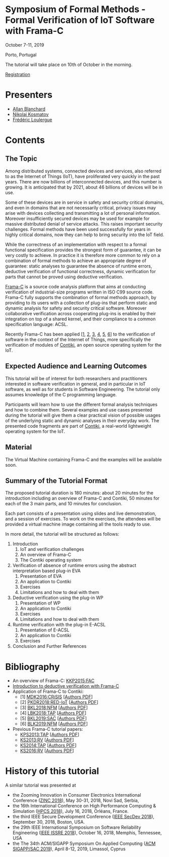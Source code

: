 # Symposium of Formal Methods - Formal Verification of IoT Software with Frama-C

October 7-11, 2019

Porto, Portugal

The tutorial will take place on 10th of October in the morning.

[Registration](https://bit.ly/2JfdBjO)

# Presenters

- [Allan Blanchard](https://allan-blanchard.fr)
- [Nikolai Kosmatov](https://nikolai-kosmatov.eu/)
- [Frédéric Loulergue](https://frederic.loulergue.eu/)

# Contents

## The Topic

Among distributed systems, connected devices and services, also
referred to as the Internet of Things (IoT), have proliferated very
quickly in the past years. There are now billions of interconnected
devices, and this number is growing. It is anticipated that by 2021,
about 46 billions of devices will be in use. 

Some of these devices are in service in safety and security critical domains, and
even in domains that are not necessarily critical, privacy issues may
arise with devices collecting and transmitting a lot of personal
information. Moreover insufficiently secured devices may be used for
example for massive distributed denial of service attacks.  This
raises important security challenges. Formal methods have been used
successfully for years in highly critical domains, now they can help
to bring security into the IoT field.

While the correctness of an implementation with respect to a formal
functional specification provides the strongest form of guarantee, it
can be very costly to achieve. In practice it is therefore more common
to rely on a combination of formal methods to achieve an appropriate
degree of guarantee: static analyses to guarantee the absence of
runtime errors, deductive verification of functional correctness,
dynamic verification for parts that cannot be proved using deductive
verification.

[Frama-C](https://frama-c.com) is a source code analysis
platform that aims at conducting verification of industrial-size
programs written in ISO C99 source code. Frama-C fully supports the
combination of formal methods approach, by providing to its users with
a collection of plug-ins that perform static and dynamic analysis for
safety and security critical software. Moreover collaborative
verification across cooperating plug-ins is enabled by their
integration on top of a shared kernel, and their compliance to a
common specification language: ACSL.

Recently Frama-C has been applied
\[[1](https://doi.org/10.1007/978-3-319-54876-0_9),
[2](https://dl.acm.org/citation.cfm?id=3234910),
[3](https://doi.org/10.1007/978-3-319-77935-5_3),
[4](https://doi.org/10.1007/978-3-319-92994-1_11),
[5](https://doi.org/10.1145/3297280.3297495),
[6](https://doi.org/10.1007/978-3-030-20652-9_6)\]
to the verification of software in
the context of the Internet of Things, more specifically the
verification of modules of [Contiki](https://github.com/contiki-ng/contiki-ng), an open source
operating system for the IoT. 

## Expected Audience and Learning Outcomes

This tutorial will be of interest for both researchers and practitioners interested in 
software verification in general, and in particular in IoT software, as well as for
students in Software Engineering.  The tutorial only assumes knowledge of the C
programming language.

Participants will learn how to use the different formal analysis techniques and
how to combine them. Several examples and use cases presented during the tutorial will
give them a clear practical vision of possible usages of the underlying static and
dynamic analyses in their everyday work. The presented code fragments are part of
[Contiki](https://github.com/contiki-ng/contiki-ng), a real-world lightweight operating
system for the IoT.

## Material

The Virtual Machine containing Frama-C and the examples will be available soon.

## Summary of the Tutorial Format

The proposed tutorial duration is 180 minutes: about 20 minutes for the
introduction including an overview of Frama-C and Contiki, 50 minutes
for each of the 3 main parts, and 10 minutes for conclusion.

Each part consists of a presentation using slides and live
demonstration, and a session of exercises.  To work on the exercises,
the attendees will be provided a virtual machine image containing all
the tools ready to use.

In more detail, the tutorial will be structured as follows:

1. Introduction
    1. IoT and verification challenges
    2. An overview of Frama-C
    3. The Contiki operating system
2. Verification of absence of runtime errors using the abstract interpretation based plug-in EVA
    1. Presentation of EVA
    2. An application to Contiki
    3. Exercises
    4. Limitations and how to deal with them
3. Deductive verification using the plug-in WP
    1. Presentation of WP
    2. An application to Contiki
    3. Exercises
    4. Limitations and how to deal with them
4. Runtime verification with the plug-in E-ACSL
    1. Presentation of E-ACSL
    2. An application to Contiki
    3. Exercises
5. Conclusion and Further References

# Bibliography

- An overview of Frama-C: [KKP2015:FAC](https://doi.org/10.1007/s00165-014-0326-7)
- [Introduction to deductive verification with Frama-C](https://allan-blanchard.fr/publis/frama-c-wp-tutorial-en.pdf)
- Application of Frama-C to Contiki:
     - \[1\] [MDK2016:CRiSIS](https://doi.org/10.1007/978-3-319-54876-0_9) 
       \[[Authors PDF](https://nikolai-kosmatov.eu/publications/mangano_dk_crisis_2016.pdf)\]
     - \[2\] [PKDR2018:RED-IoT](https://dl.acm.org/citation.cfm?id=3234910)
       \[[Authors PDF](https://nikolai-kosmatov.eu/publications/peyrard_kdr_rediot_2018.pdf)\]
     - \[3\] [BKL2018:NFM](https://doi.org/10.1007/978-3-319-77935-5_3)
       \[[Authors PDF](https://allan-blanchard.fr/publis/bkl_nfm_2018.pdf)\]
     - \[4\] [LBK2018:TAP](https://doi.org/10.1007/978-3-319-92994-1_11)
       \[[Authors PDF](https://hal.inria.fr/hal-01811922/document)\]
     - \[5\] [BKL2019:SAC](https://doi.org/10.1145/3297280.3297495)
       \[[Authors PDF](https://allan-blanchard.fr/publis/bkl_sac_2019.pdf)\]
     - \[6\] [BLK2019:NFM](https://doi.org/10.1007/978-3-030-20652-9_6)
       \[[Authors PDF](https://allan-blanchard.fr/publis/blk_nfm_2019.pdf)\]
- Previous Frama-C tutorial papers:
     - [KPS2013:TAP](https://doi.org/10.1007/978-3-642-38916-0_10)
       \[[Authors PDF](https://nikolai-kosmatov.eu/publications/kosmatov_ps_tap_2013.pdf)\]
     - [KS2013:RV](https://doi.org/10.1007/978-3-642-40787-1_29)
       \[[Authors PDF](https://nikolai-kosmatov.eu/publications/kosmatov_s_rv_2013.pdf)\]
     - [KS2014:TAP](https://doi.org/10.1007/978-3-319-09099-3_13)
       \[[Authors PDF](https://nikolai-kosmatov.eu/publications/kosmatov_s_tap_2014.pdf)\]
     - [KS2016:RV](https://doi.org/10.1007/978-3-319-46982-9_7)
       \[[Authors PDF](https://nikolai-kosmatov.eu/publications/kosmatov_s_rv_2016.pdf)\]

# History of this tutorial

A similar tutorial was presented at

- the Zooming Innovation in Consumer Electronics International Conference ([ZINC 2018](http://www.gozinc.org/#information)), May 30-31, 2018, Novi Sad, Serbia,
- the 16th International Conference on High Performance Computing & Simulation ([HPCS 2018](http://hpcs2018.cisedu.info/)), July 16, 2018, Orléans, France.
- the third IEEE Secure Development Conference ([IEEE SecDev 2018](https://secdev.ieee.org/2018/home)), September 30, 2018, Boston, USA.
- the 29th IEEE International Symposium on Software Reliability Engineering ([IEEE ISSRE 2018](http://2018.issre.net/)), October 16, 2018,  Memphis, Tennessee, USA
- the The 34th ACM/SIGAPP Symposium On Applied Computing ([ACM SIGAPP/SAC 2019](https://www.sigapp.org/sac/sac2019/)), April 8-12, 2019, Limassol, Cyprus
